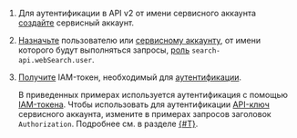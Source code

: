 1. Для аутентификации в API v2 от имени сервисного аккаунта [создайте](../../iam/operations/sa/create.md) сервисный аккаунт.
1. [Назначьте](../../iam/operations/sa/assign-role-for-sa.md#binding-role-resource) пользователю или [сервисному аккаунту](../../iam/concepts/users/service-accounts.md), от имени которого будут выполняться запросы, [роль](../../search-api/security/index.md#search-api-webSearch-user) `search-api.webSearch.user`.
1. [Получите](../../iam/operations/index.md#iam-tokens) IAM-токен, необходимый для [аутентификации](../../search-api/api-ref/authentication.md). 

    В приведенных примерах используется аутентификация с помощью [IAM-токена](../../iam/concepts/authorization/iam-token.md). Чтобы использовать для аутентификации [API-ключ](../../iam/concepts/authorization/api-key.md) сервисного аккаунта, измените в примерах запросов заголовок `Authorization`. Подробнее см. в разделе [{#T}](../../search-api/api-ref/authentication.md).